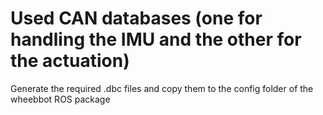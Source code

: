 # Used CAN databases (one for handling the IMU and the other for the actuation)

Generate the required .dbc files and copy them to the config folder of the wheebbot ROS package
